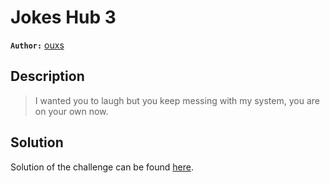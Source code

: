 # Jokes Hub 3

**`Author:`** [ouxs](https://github.com/ouxs-19)

## Description

> I wanted you to laugh but you keep messing with my system, you are on your own now.





  





## Solution
Solution of the challenge can be found [here](solution/).
